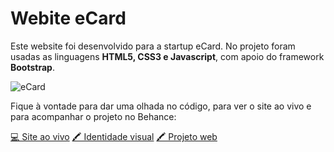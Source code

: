 # Webite eCard
Este website foi desenvolvido para a startup eCard.
No projeto foram usadas as linguagens <b>HTML5, CSS3 e Javascript</b>, com apoio do framework <b>Bootstrap</b>. 

![eCard](https://robianchini.github.io/site-ecard/images/card-share.png)



Fique à vontade para dar uma olhada no código, para ver o site ao vivo e para acompanhar o projeto no Behance:


[💻 Site ao vivo](https://robianchini.github.io/site-ecard/)
[🖍 Identidade visual](https://www.behance.net/gallery/92935293/eCard-Midias-Sociais) 
[🖍 Projeto web](https://www.behance.net/gallery/77270189/Website-Meu-eCard) 
